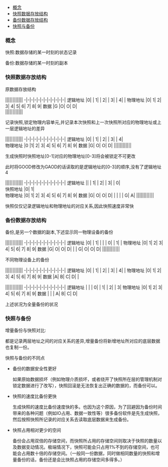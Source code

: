 <!-- TOC -->

- [概念](#概念)
- [快照数据存放结构](#快照数据存放结构)
- [备份数据存放结构](#备份数据存放结构)
- [快照与备份](#快照与备份)

<!-- /TOC -->
### 概念

快照:数据存储的某一时刻的状态记录

备份:数据存储的某一时刻的副本

### 快照数据存放结构

原数据存放结构

||||||||||||
-|-|-|-|-|-|-|-|-|-|-|-|
逻辑地址	|0|	 |	1|	 |	2|	 |	3|	 |	4|	 |
物理地址	|0|	1|	2|	3|	4|	5|	6|	7|	8|	9|
数据	|G	|O|	O|	D|	 	 	 	 	 	 
||||||||||||

记录快照,锁定物理内容单元,并记录本次快照和上一次快照所对应的物理地址或上一层逻辑地址的差异

||||||||||||
-|-|-|-|-|-|-|-|-|-|-|-|
逻辑地址	|0|	 |	1|	 |	2|	 |	3|	 |	4|	 
物理地址	|0	|1|	2|	3|	4|	5|	6|	7|	8|	9|
数据	|G|	O|	O|	D|
||||||||||||

生成快照时快照地址[0-1]对应的物理地址[0-3]将会被锁定不可更改

此时将GOOD修改为GAOD的话读取的是逻辑地址的[0-3]的顺序,没有了逻辑地址4

||||||||||||
-|-|-|-|-|-|-|-|-|-|-|-|
逻辑地址	|| 	 |	1|	 |	2|	 |	3|	 |	0|	 
快照地址	|0|	 	1|	 	 	 	 	 	 	 
物理地址	|0|	1|	2|	3|	4|	5|	6|	7|	8|	9|
数据	|G|	O|	O|	D|	 |	 |	| 	 |	G|	A|
||||||||||||

快照仅仅记录逻辑地址和物理地址的对应关系,因此快照速度非常快

### 备份数据存放结构

备份,是另一个数据的副本,下述显示同一物理设备的备份

||||||||||||
-|-|-|-|-|-|-|-|-|-|-|-|
逻辑地址	|0|	 |	1|	| 	| 	| 	0|	| 	1|	 |
物理地址	|0|	1|	2|	3|	4|	5|	6|	7|	8|	9|
数据	|G|	O|	O|	D|	| 	| 	G|	O|	O|	D|
||||||||||||

不同物理设备上的备份

||||||||||||
-|-|-|-|-|-|-|-|-|-|-|-|
逻辑地址	|0|	 |	1|	| 	2|	 |	3|	| 	4|	| 
物理地址	|0|	1|	2|	3|	4|	5|	6|	7|	8|	9|
数据	|A|	B|	C|	D|	| 	 	 	 	 	 

||||||||||||
-|-|-|-|-|-|-|-|-|-|-|-|
逻辑地址	| |	| 	0|	 |	1|	 |	2|	 |	3|
物理地址	|0|	1|	2|	3|	4|	5|	6|	7|	8|	9|
数据	 |	| |	A|	B|	C|	D|	 	 	 	 

上述状况为全量备份的状况

 
### 快照与备份

增量备份与快照对比:

都是记录两层地址之间的对应关系的差异,增量备份将新增地址所对应的底层数据也复制一份。

快照与备份的不同点

- 备份的数据安全性更好

    如果原始数据损坏（例如物理介质损坏，或者绕开了快照所在层的管理机制对锁定数据进行了改写），快照回滚是无法恢复出正确的数据的，而备份可以。

- 快照的速度比备份更快

    生成快照的速度比备份速度快的多。也因为这个原因，为了回避因为备份时间带来的各种问题（例如IO占用、数据一致性等）很多备份软件是先生成快照，然后按照快照所记录的对应关系去读取底层数据来生成备份。

- 快照占用相对更少的空间

    备份会占用双倍的存储空间，而快照所占用的存储空间则取决于快照的数量以及数据变动情况。极端情况下，快照可能会只占用1%不到的存储空间，也可能会占用数十倍的存储空间。（一般同一份数据，同时做相同数量的快照和增量备份的话，备份还是会比快照占用的存储空间多得多。）
 

